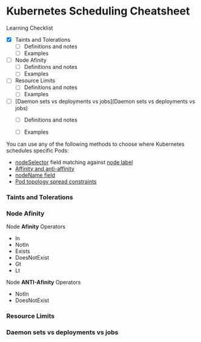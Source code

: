 # Kubernetes Scheduling Cheatsheet

Learning Checklist
- [x] Taints and Tolerations
  -  [ ] Definitions and notes
  -  [ ] Examples
- [ ] Node Afinity
  -  [ ] Definitions and notes
  -  [ ] Examples
- [ ] Resource Limits
  -  [ ] Definitions and notes
  -  [ ] Examples
- [ ] [Daemon sets vs deployments vs jobs](Daemon sets vs deployments vs jobs)
  -  [ ] Definitions and notes
  -  [ ] Examples





You can use any of the following methods to choose where Kubernetes schedules specific Pods:
- [nodeSelector](https://kubernetes.io/docs/concepts/scheduling-eviction/assign-pod-node/#nodeselector) field matching against [node label](https://kubernetes.io/docs/concepts/scheduling-eviction/assign-pod-node/#built-in-node-labels)
- [Affinity and anti-affinity](https://kubernetes.io/docs/concepts/scheduling-eviction/assign-pod-node/#affinity-and-anti-affinity)
- [nodeName field](https://kubernetes.io/docs/concepts/scheduling-eviction/assign-pod-node/#nodename)
- [Pod topology spread constraints](https://kubernetes.io/docs/concepts/scheduling-eviction/assign-pod-node/#pod-topology-spread-constraints)


### Taints and Tolerations


### Node Afinity

Node <b>Afinity</b> Operators
- In
- NotIn
- Exists
- DoesNotExist 
- Gt
- Lt

Node <b>ANTI-Afinity</b> Operators
- NotIn
- DoesNotExist

### Resource Limits


### Daemon sets vs deployments vs jobs